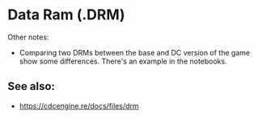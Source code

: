 # Data Ram (.DRM)


Other notes:
- Comparing two DRMs between the base and DC version of the game show some differences. There's an example in the notebooks.


## See also:

- https://cdcengine.re/docs/files/drm